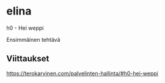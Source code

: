 # elina
h0 - Hei weppi

Ensimmäinen tehtävä

## Viittaukset
https://terokarvinen.com/palvelinten-hallinta/#h0-hei-weppi
